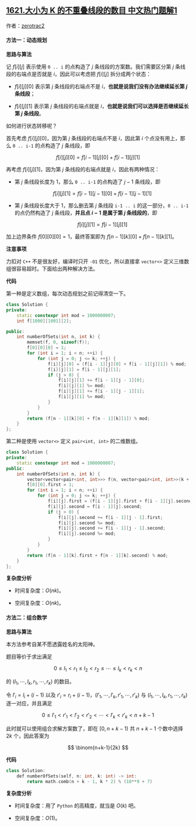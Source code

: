 ## [1621.大小为 K 的不重叠线段的数目 中文热门题解1](https://leetcode.cn/problems/number-of-sets-of-k-non-overlapping-line-segments/solutions/100000/da-xiao-wei-k-de-bu-zhong-die-xian-duan-de-shu-mu-)

作者：[zerotrac2](https://leetcode.cn/u/zerotrac2)
#### 方法一：动态规划

**思路与算法**

记 $f[i][j]$ 表示使用 `0 .. i` 的点构造了 $j$ 条线段的方案数。我们需要区分第 $j$ 条线段的右端点是否就是 $i$，因此可以考虑把 $f[i][j]$ 拆分成两个状态：

- $f[i][j][0]$ 表示第 $j$ 条线段的右端点不是 $i$，**也就是说我们没有办法继续延长第 $j$ 条线段**；

- $f[i][j][1]$ 表示第 $j$ 条线段的右端点就是 $i$，**也就是说我们可以选择是否继续延长第 $j$ 条线段**。

如何进行状态转移呢？

首先考虑 $f[i][j][0]$，因为第 $j$ 条线段的右端点不是 $i$，因此第 $i$ 个点没有用上，那么 `0 .. i-1` 的点构造了 $j$ 条线段，即

$$
f[i][j][0] = f[i-1][j][0] + f[i-1][j][1]
$$

再考虑 $f[i][j][1]$，因为第 $j$ 条线段的右端点就是 $i$，因此有两种情况：

- 第 $j$ 条线段长度为 $1$，那么 `0 .. i-1` 的点构造了 $j-1$ 条线段，即

    $$
    f[i][j][1] = f[i-1][j-1][0] + f[i-1][j-1][1]
    $$

- 第 $j$ 条线段长度大于 $1$，那么删去第 $j$ 条线段 `i-1 .. i` 的这一部分，`0 .. i-1` 的点仍然构造了 $j$ 条线段，**并且点 $i-1$ 是属于第 $j$ 条线段的**，即

    $$
    f[i][j][1] = f[i-1][j][1]
    $$

加上边界条件 $f[0][0][0] = 1$，最终答案即为 $f[n-1][k][0] + f[n-1][k][1]$。

**注意事项**

力扣对 `C++` 不是很友好，编译时只开 `-O1` 优化，所以直接拿 `vector<>` 定义三维数组很容易超时。下面给出两种解决方法。

**代码**

第一种是定义数组，每次动态规划之前记得清空一下。

```C++ [sol11-C++]
class Solution {
private:
    static constexpr int mod = 1000000007;
    int f[1000][1001][2];

public:
    int numberOfSets(int n, int k) {
        memset(f, 0, sizeof(f));
        f[0][0][0] = 1;
        for (int i = 1; i < n; ++i) {
            for (int j = 0; j <= k; ++j) {
                f[i][j][0] = (f[i - 1][j][0] + f[i - 1][j][1]) % mod;
                f[i][j][1] = f[i - 1][j][1];
                if (j > 0) {
                    f[i][j][1] += f[i - 1][j - 1][0];
                    f[i][j][1] %= mod;
                    f[i][j][1] += f[i - 1][j - 1][1];
                    f[i][j][1] %= mod;
                }
            }
        }
        return (f[n - 1][k][0] + f[n - 1][k][1]) % mod;
    }
};
```

第二种是使用 `vector<>` 定义 `pair<int, int>` 的二维数组。

```C++ [sol12-C++]
class Solution {
private:
    static constexpr int mod = 1000000007;
public:
    int numberOfSets(int n, int k) {
        vector<vector<pair<int, int>>> f(n, vector<pair<int, int>>(k + 1));
        f[0][0].first = 1;
        for (int i = 1; i < n; ++i) {
            for (int j = 0; j <= k; ++j) {
                f[i][j].first = (f[i - 1][j].first + f[i - 1][j].second) % mod;
                f[i][j].second = f[i - 1][j].second;
                if (j > 0) {
                    f[i][j].second += f[i - 1][j - 1].first;
                    f[i][j].second %= mod;
                    f[i][j].second += f[i - 1][j - 1].second;
                    f[i][j].second %= mod;
                }
            }
        }
        return (f[n - 1][k].first + f[n - 1][k].second) % mod;
    }
};
```

**复杂度分析**

- 时间复杂度：$O(nk)$。

- 空间复杂度：$O(nk)$。

#### 方法二：组合数学

**思路与算法**

本方法参考自某不愿透露姓名的太阳神。

题目等价于求出满足

$$
0 \leq l_1 < r_1 \leq l_2 < r_2 \leq \cdots \leq l_k < r_k < n
$$

的 $(l_1, \cdots, l_k, r_1, \cdots, r_k)$ 的数目。

令 $l'_i = l_i + (i-1)$ 以及 $r'_i = r_i + (i-1)$，$(l'_1, \cdots, l'_k, r'_1, \cdots, r'_k)$ 与 $(l_1, \cdots, l_k, r_1, \cdots, r_k)$ 逐一对应，并且满足

$$
0 \leq l'_1 < r'_1 < l'_2 < r'_2 < \cdots < l'_k < r'_k < n+k-1
$$

此时就可以使用组合求解方案数了，即在 $[0, n+k-1)$ 共 $n+k-1$ 个数中选择 $2k$ 个，因此答案为

$$
\binom{n+k-1}{2k}
$$

**代码**

```C++ [sol2-Python3]
class Solution:
    def numberOfSets(self, n: int, k: int) -> int:
        return math.comb(n + k - 1, k * 2) % (10**9 + 7)
```

**复杂度分析**

- 时间复杂度：用了 `Python` 的高精度，就当是 $O(k)$ 吧。

- 空间复杂度：$O(1)$。